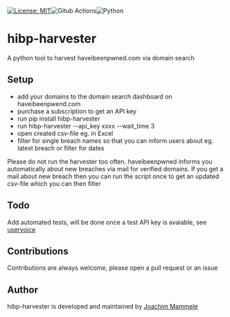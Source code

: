 [![License: MIT](https://img.shields.io/badge/License-MIT-yellow.svg)](https://opensource.org/licenses/MIT)![Gitub Actions](https://github.com/security-companion/hibp-harvester/actions/workflows/python-app.yml/badge.svg)![Python](https://img.shields.io/badge/programming_language-python-blue)
# hibp-harvester
A python tool to harvest haveibeenpwned.com via domain search

## Setup

* add your domains to the domain search dashboard on haveibeenpwend.com
* purchase a subscription to get an API key
* run pip install hibp-harvester
* run hibp-harvester --api_key xxxx  --wait_time 3
* open created csv-file eg. in Excel
* filter for single breach names so that you can inform users about eg. latest breach or filter for dates

Please do not run the harvester too often. 
haveibeenpwned informs you automatically about new breaches via mail for verified domains. If you get a mail about new breach then you can run the script once to get an updated csv-file which you can then filter

## Todo

Add automated tests, will be done once a test API key is avaiable, see [uservoice](https://haveibeenpwned.uservoice.com/forums/275398-general/suggestions/48189713-implement-test-api-key-for-automated-domain-search)

## Contributions
Contributions are always welcome, please open a pull request or an issue

## Author

hibp-harvester is developed and maintained by [Joachim Mammele](https://security-companion.net)